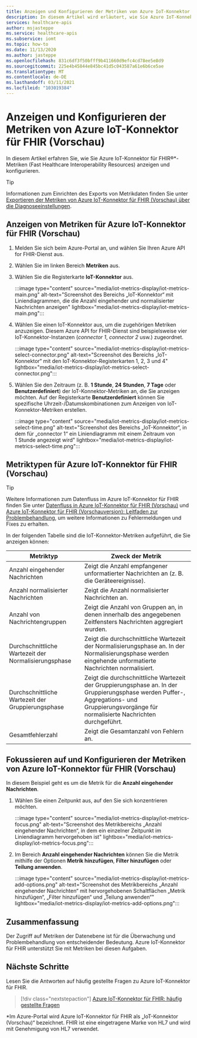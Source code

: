 ```yaml
---
title: Anzeigen und Konfigurieren der Metriken von Azure IoT-Konnektor für FHIR (Vorschau)
description: In diesem Artikel wird erläutert, wie Sie Azure IoT-Konnektor für FHIR-Metriken (Vorschau) anzeigen und konfigurieren.
services: healthcare-apis
author: msjasteppe
ms.service: healthcare-apis
ms.subservice: iomt
ms.topic: how-to
ms.date: 11/13/2020
ms.author: jasteppe
ms.openlocfilehash: 831c6df3f50bfff9b411660d9efc4cd78ee5e8d9
ms.sourcegitcommit: 225e4b45844e845bc41d5c043587a61e6b6ce5ae
ms.translationtype: MT
ms.contentlocale: de-DE
ms.lasthandoff: 03/11/2021
ms.locfileid: "103019384"
---
```

# <a name="display-and-configure-azure-iot-connector-for-fhir-preview-metrics"></a>Anzeigen und Konfigurieren der Metriken von Azure IoT-Konnektor für FHIR (Vorschau) 

In diesem Artikel erfahren Sie, wie Sie Azure IoT-Konnektor für FHIR&#174;*-Metriken (Fast Healthcare Interoperability Resources) anzeigen und konfigurieren.

> [!TIP]
> Informationen zum Einrichten des Exports von Metrikdaten finden Sie unter [Exportieren der Metriken von Azure IoT-Konnektor für FHIR (Vorschau) über die Diagnoseeinstellungen](iot-metrics-diagnostics-export.md).

## <a name="display-metrics-for-azure-iot-connector-for-fhir-preview"></a>Anzeigen von Metriken für Azure IoT-Konnektor für FHIR (Vorschau)

1. Melden Sie sich beim Azure-Portal an, und wählen Sie Ihren Azure API for FHIR-Dienst aus. 

2. Wählen Sie im linken Bereich **Metriken** aus. 

3. Wählen Sie die Registerkarte **IoT-Konnektor** aus.

   :::image type="content" source="media/iot-metrics-display/iot-metrics-main.png" alt-text="Screenshot des Bereichs „IoT-Konnektor“ mit Liniendiagrammen, die die Anzahl eingehender und normalisierter Nachrichten anzeigen" lightbox="media/iot-metrics-display/iot-metrics-main.png"::: 

4. Wählen Sie einen IoT-Konnektor aus, um die zugehörigen Metriken anzuzeigen. Diesem Azure API for FHIR-Dienst sind beispielsweise vier IoT-Konnektor-Instanzen (*connector 1*, *connector 2* usw.) zugeordnet.

   :::image type="content" source="media/iot-metrics-display/iot-metrics-select-connector.png" alt-text="Screenshot des Bereichs „IoT-Konnektor“ mit den IoT-Konnektor-Registerkarten 1, 2, 3 und 4" lightbox="media/iot-metrics-display/iot-metrics-select-connector.png"::: 

5. Wählen Sie den Zeitraum (z. B. **1 Stunde**, **24 Stunden**, **7 Tage** oder **Benutzerdefiniert**) der IoT-Konnektor-Metriken an, die Sie anzeigen möchten. Auf der Registerkarte **Benutzerdefiniert** können Sie spezifische Uhrzeit-/Datumskombinationen zum Anzeigen von IoT-Konnektor-Metriken erstellen.

   :::image type="content" source="media/iot-metrics-display/iot-metrics-select-time.png" alt-text="Screenshot des Bereichs „IoT-Konnektor“, in dem für „connector 1“ ein Liniendiagramm mit einem Zeitraum von 1 Stunde angezeigt wird" lightbox="media/iot-metrics-display/iot-metrics-select-time.png"::: 
 
## <a name="metric-types-for-azure-iot-connector-for-fhir-preview"></a>Metriktypen für Azure IoT-Konnektor für FHIR (Vorschau) 

> [!TIP]
> Weitere Informationen zum Datenfluss im Azure IoT-Konnektor für FHIR finden Sie unter [Datenfluss in Azure IoT-Konnektor für FHIR (Vorschau)](iot-data-flow.md) und [Azure IoT-Konnektor für FHIR (Vorschauversion): Leitfaden zur Problembehandlung](iot-troubleshoot-guide.md), um weitere Informationen zu Fehlermeldungen und Fixes zu erhalten.

In der folgenden Tabelle sind die IoT-Konnektor-Metriken aufgeführt, die Sie anzeigen können:

|Metriktyp|Zweck der Metrik| 
|-----------|--------------|
|Anzahl eingehender Nachrichten|Zeigt die Anzahl empfangener unformatierter Nachrichten an (z. B. die Geräteereignisse).|
|Anzahl normalisierter Nachrichten|Zeigt die Anzahl normalisierter Nachrichten an.|
|Anzahl von Nachrichtengruppen|Zeigt die Anzahl von Gruppen an, in denen innerhalb des angegebenen Zeitfensters Nachrichten aggregiert wurden.|
|Durchschnittliche Wartezeit der Normalisierungsphase|Zeigt die durchschnittliche Wartezeit der Normalisierungsphase an. In der Normalisierungsphase werden eingehende unformatierte Nachrichten normalisiert.|
|Durchschnittliche Wartezeit der Gruppierungsphase|Zeigt die durchschnittliche Wartezeit der Gruppierungsphase an. In der Gruppierungsphase werden Puffer-, Aggregations- und Gruppierungsvorgänge für normalisierte Nachrichten durchgeführt.| 
|Gesamtfehlerzahl|Zeigt die Gesamtanzahl von Fehlern an.| 

## <a name="focus-on-and-configure-azure-iot-connector-for-fhir-preview-metrics"></a>Fokussieren auf und Konfigurieren der Metriken von Azure IoT-Konnektor für FHIR (Vorschau)

In diesem Beispiel geht es um die Metrik für die **Anzahl eingehender Nachrichten**.

1. Wählen Sie einen Zeitpunkt aus, auf den Sie sich konzentrieren möchten.

   :::image type="content" source="media/iot-metrics-display/iot-metrics-focus.png" alt-text="Screenshot des Metrikbereichs „Anzahl eingehender Nachrichten“, in dem ein einzelner Zeitpunkt im Liniendiagramm hervorgehoben ist" lightbox="media/iot-metrics-display/iot-metrics-focus.png"::: 

2. Im Bereich **Anzahl eingehender Nachrichten** können Sie die Metrik mithilfe der Optionen **Metrik hinzufügen**, **Filter hinzufügen** oder **Teilung anwenden**. 

   :::image type="content" source="media/iot-metrics-display/iot-metrics-add-options.png" alt-text="Screenshot des Metrikbereichs „Anzahl eingehender Nachrichten“ mit hervorgehobenen Schaltflächen „Metrik hinzufügen“, „Filter hinzufügen“ und „Teilung anwenden“" lightbox="media/iot-metrics-display/iot-metrics-add-options.png"::: 

## <a name="conclusion"></a>Zusammenfassung 
Der Zugriff auf Metriken der Datenebene ist für die Überwachung und Problembehandlung von entscheidender Bedeutung. Azure IoT-Konnektor für FHIR unterstützt Sie mit Metriken bei diesen Aufgaben. 

## <a name="next-steps"></a>Nächste Schritte

Lesen Sie die Antworten auf häufig gestellte Fragen zu Azure IoT-Konnektor für FHIR.

>[!div class="nextstepaction"]
>[Azure IoT-Konnektor für FHIR: häufig gestellte Fragen](fhir-faq.md)

*Im Azure-Portal wird Azure IoT-Konnektor für FHIR als „IoT-Konnektor (Vorschau)“ bezeichnet. FHIR ist eine eingetragene Marke von HL7 und wird mit Genehmigung von HL7 verwendet. 

